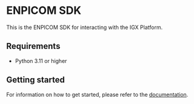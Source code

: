 # ENPICOM SDK

This is the ENPICOM SDK for interacting with the IGX Platform.

## Requirements

- Python 3.11 or higher

## Getting started

For information on how to get started, please refer to the [documentation](https://api.igx.bio/public-api/v1/public/docs/python_sdk/igx_api.html).
